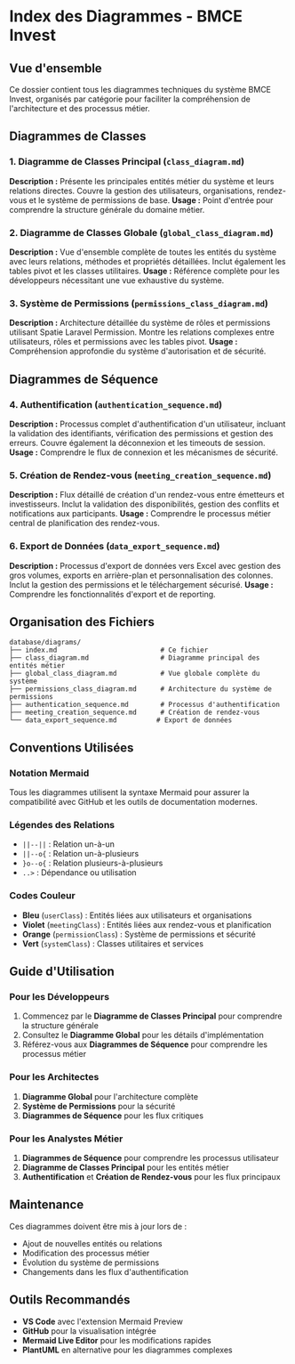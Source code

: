 # Index des Diagrammes - BMCE Invest

## Vue d'ensemble

Ce dossier contient tous les diagrammes techniques du système BMCE Invest, organisés par catégorie pour faciliter la compréhension de l'architecture et des processus métier.

## Diagrammes de Classes

### 1. Diagramme de Classes Principal (`class_diagram.md`)
**Description :** Présente les principales entités métier du système et leurs relations directes. Couvre la gestion des utilisateurs, organisations, rendez-vous et le système de permissions de base.
**Usage :** Point d'entrée pour comprendre la structure générale du domaine métier.

### 2. Diagramme de Classes Globale (`global_class_diagram.md`)
**Description :** Vue d'ensemble complète de toutes les entités du système avec leurs relations, méthodes et propriétés détaillées. Inclut également les tables pivot et les classes utilitaires.
**Usage :** Référence complète pour les développeurs nécessitant une vue exhaustive du système.

### 3. Système de Permissions (`permissions_class_diagram.md`)
**Description :** Architecture détaillée du système de rôles et permissions utilisant Spatie Laravel Permission. Montre les relations complexes entre utilisateurs, rôles et permissions avec les tables pivot.
**Usage :** Compréhension approfondie du système d'autorisation et de sécurité.

## Diagrammes de Séquence

### 4. Authentification (`authentication_sequence.md`)
**Description :** Processus complet d'authentification d'un utilisateur, incluant la validation des identifiants, vérification des permissions et gestion des erreurs. Couvre également la déconnexion et les timeouts de session.
**Usage :** Comprendre le flux de connexion et les mécanismes de sécurité.

### 5. Création de Rendez-vous (`meeting_creation_sequence.md`)
**Description :** Flux détaillé de création d'un rendez-vous entre émetteurs et investisseurs. Inclut la validation des disponibilités, gestion des conflits et notifications aux participants.
**Usage :** Comprendre le processus métier central de planification des rendez-vous.

### 6. Export de Données (`data_export_sequence.md`)
**Description :** Processus d'export de données vers Excel avec gestion des gros volumes, exports en arrière-plan et personnalisation des colonnes. Inclut la gestion des permissions et le téléchargement sécurisé.
**Usage :** Comprendre les fonctionnalités d'export et de reporting.

## Organisation des Fichiers

```
database/diagrams/
├── index.md                          # Ce fichier
├── class_diagram.md                  # Diagramme principal des entités métier
├── global_class_diagram.md           # Vue globale complète du système
├── permissions_class_diagram.md      # Architecture du système de permissions
├── authentication_sequence.md        # Processus d'authentification
├── meeting_creation_sequence.md      # Création de rendez-vous
└── data_export_sequence.md          # Export de données
```

## Conventions Utilisées

### Notation Mermaid
Tous les diagrammes utilisent la syntaxe Mermaid pour assurer la compatibilité avec GitHub et les outils de documentation modernes.

### Légendes des Relations
- `||--||` : Relation un-à-un
- `||--o{` : Relation un-à-plusieurs
- `}o--o{` : Relation plusieurs-à-plusieurs
- `..>` : Dépendance ou utilisation

### Codes Couleur
- **Bleu** (`userClass`) : Entités liées aux utilisateurs et organisations
- **Violet** (`meetingClass`) : Entités liées aux rendez-vous et planification
- **Orange** (`permissionClass`) : Système de permissions et sécurité
- **Vert** (`systemClass`) : Classes utilitaires et services

## Guide d'Utilisation

### Pour les Développeurs
1. Commencez par le **Diagramme de Classes Principal** pour comprendre la structure générale
2. Consultez le **Diagramme Global** pour les détails d'implémentation
3. Référez-vous aux **Diagrammes de Séquence** pour comprendre les processus métier

### Pour les Architectes
1. **Diagramme Global** pour l'architecture complète
2. **Système de Permissions** pour la sécurité
3. **Diagrammes de Séquence** pour les flux critiques

### Pour les Analystes Métier
1. **Diagrammes de Séquence** pour comprendre les processus utilisateur
2. **Diagramme de Classes Principal** pour les entités métier
3. **Authentification** et **Création de Rendez-vous** pour les flux principaux

## Maintenance

Ces diagrammes doivent être mis à jour lors de :
- Ajout de nouvelles entités ou relations
- Modification des processus métier
- Évolution du système de permissions
- Changements dans les flux d'authentification

## Outils Recommandés

- **VS Code** avec l'extension Mermaid Preview
- **GitHub** pour la visualisation intégrée
- **Mermaid Live Editor** pour les modifications rapides
- **PlantUML** en alternative pour les diagrammes complexes
